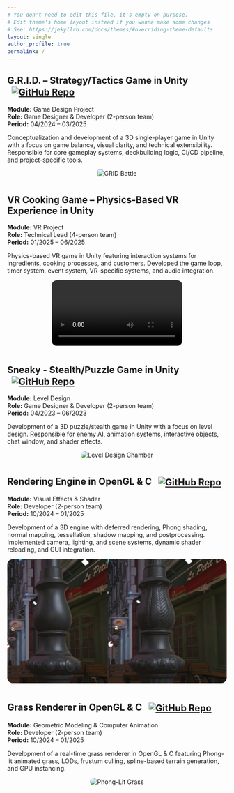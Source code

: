 ```yaml
---
# You don't need to edit this file, it's empty on purpose.
# Edit theme's home layout instead if you wanna make some changes
# See: https://jekyllrb.com/docs/themes/#overriding-theme-defaults
layout: single
author_profile: true
permalink: /
---
```

<div>
  <h2>
    G.R.I.D. – Strategy/Tactics Game in Unity
    <a href="https://github.com/lufa3014/Grid-Prototyp.git" style="margin-left: 10px;">
      <img src="https://img.shields.io/badge/GitHub-View%20Repository-blue?logo=github" alt="GitHub Repo" style="vertical-align: middle;">
    </a>
  </h2>
  <p>
    <strong>Module:</strong> Game Design Project<br>
    <strong>Role:</strong> Game Designer &amp; Developer (2-person team)<br>
    <strong>Period:</strong> 04/2024 – 03/2025
  </p>
  <p>
    Conceptualization and development of a 3D single-player game in Unity with a focus on game balance, visual clarity, and technical extensibility. Responsible for core gameplay systems, deckbuilding logic, CI/CD pipeline, and project-specific tools.
  </p>
  <div id="grid-gallery" style="text-align:center;">
    <img id="grid-image" src="/assets/images/GRID-Battle.png" alt="GRID Battle" style="max-width: 100%; border-radius: 4px;">
  </div>
</div>

<script>
  const images = [
    "/assets/images/GRID-Battle.png",
    "/assets/images/GRID-Closeup.png",
    "/assets/images/GRID-Deckbuilder.png"
  ];
  let current = 0;
  function showImage(idx) {
    document.getElementById('grid-image').src = images[idx];
  }
  setInterval(() => {
    current = (current + 1) % images.length;
    showImage(current);
  }, 4500);
</script>

<div style="margin-top:40px;">
  <h2>
    VR Cooking Game – Physics-Based VR Experience in Unity
  </h2>
  <p>
    <strong>Module:</strong> VR Project<br>
    <strong>Role:</strong> Technical Lead (4-person team)<br>
    <strong>Period:</strong> 01/2025 – 06/2025
  </p>
  <p>
    Physics-based VR game in Unity featuring interaction systems for ingredients, cooking processes, and customers. Developed the game loop, timer system, event system, VR-specific systems, and audio integration.
  </p>
  <div style="text-align:center;">
    <video controls style="max-width: 100%; border-radius: 12px;">
      <source src="/assets/videos/VR-Trailer.mp4" type="video/mp4">
      Your browser does not support the video tag.
    </video>
  </div>
</div>

<div style="margin-top:40px;">
  <h2>
    Sneaky - Stealth/Puzzle Game in Unity
    <a href="https://github.com/lufa3014/Level-Design.git" style="margin-left: 10px;">
      <img src="https://img.shields.io/badge/GitHub-View%20Repository-blue?logo=github" alt="GitHub Repo" style="vertical-align: middle;">
    </a>
  </h2>
  <p>
    <strong>Module:</strong> Level Design<br>
    <strong>Role:</strong> Game Designer &amp; Developer (2-person team)<br>
    <strong>Period:</strong> 04/2023 – 06/2023
  </p>
  <p>
    Development of a 3D puzzle/stealth game in Unity with a focus on level design. Responsible for enemy AI, animation systems, interactive objects, chat window, and shader effects.
  </p>
  <div id="level-gallery" style="text-align:center;">
    <img id="level-image" src="/assets/images/LEVEL_DESIGN-CHAMBER.gif" alt="Level Design Chamber" style="max-width: 100%; border-radius: 12px;">
  </div>
</div>

<script>
  const levelImages = [
    "/assets/images/LEVEL_DESIGN-CHAMBER.gif",
    "/assets/images/LEVEL-DESIGN-CAVE.gif"
  ];
  let levelCurrent = 0;
  function showLevelImage(idx) {
    document.getElementById('level-image').src = levelImages[idx];
  }
  setInterval(() => {
    levelCurrent = (levelCurrent + 1) % levelImages.length;
    showLevelImage(levelCurrent);
  }, 14500);
</script>

<div style="margin-top:40px;">
  <h2>
    Rendering Engine in OpenGL & C
    <a href="https://github.com/lufa3014/Deferred-Rendering-Engine.git" style="margin-left: 10px;">
      <img src="https://img.shields.io/badge/GitHub-View%20Repository-blue?logo=github" alt="GitHub Repo" style="vertical-align: middle;">
    </a>
  </h2>
  <p>
    <strong>Module:</strong> Visual Effects & Shader<br>
    <strong>Role:</strong> Developer (2-person team)<br>
    <strong>Period:</strong> 10/2024 – 01/2025
  </p>
  <p>
    Development of a 3D engine with deferred rendering, Phong shading, normal mapping, tessellation, shadow mapping, and postprocessing. Implemented camera, lighting, and scene systems, dynamic shader reloading, and GUI integration.
  </p>
  <div id="renderer-gallery" style="text-align:center;">
    <img id="renderer-image" src="/assets/images/Renderer-NormalMapping.png" alt="Normal Mapping" style="max-width: 100%; border-radius: 12px;">
  </div>
</div>

<script>
  const rendererImages = [
    "/assets/images/Renderer-NormalMapping.png",
    "/assets/images/Renderer-ShadowMapping.png",
    "/assets/images/Renderer-SmallScene.png",
    "/assets/images/RendererDisplacement.png"
  ];
  let rendererCurrent = 0;
  function showRendererImage(idx) {
    document.getElementById('renderer-image').src = rendererImages[idx];
  }
  setInterval(() => {
    rendererCurrent = (rendererCurrent + 1) % rendererImages.length;
    showRendererImage(rendererCurrent);
  }, 4500);
</script>

<div style="margin-top:40px;">
  <h2>
    Grass Renderer in OpenGL & C
    <a href="https://github.com/lufa3014/Grass-Renderer.git" style="margin-left: 10px;">
      <img src="https://img.shields.io/badge/GitHub-View%20Repository-blue?logo=github" alt="GitHub Repo" style="vertical-align: middle;">
    </a>
  </h2>
  <p>
    <strong>Module:</strong> Geometric Modeling & Computer Animation<br>
    <strong>Role:</strong> Developer (2-person team)<br>
    <strong>Period:</strong> 10/2024 – 01/2025
  </p>
  <p>
    Development of a real-time grass renderer in OpenGL & C featuring Phong-lit animated grass, LODs, frustum culling, spline-based terrain generation, and GPU instancing.
  </p>
  <div id="grass-gallery" style="text-align:center;">
    <img id="grass-image" src="/assets/images/Grass.gif" alt="Phong-Lit Grass" style="max-width: 100%; border-radius: 12px;">
  </div>
</div>